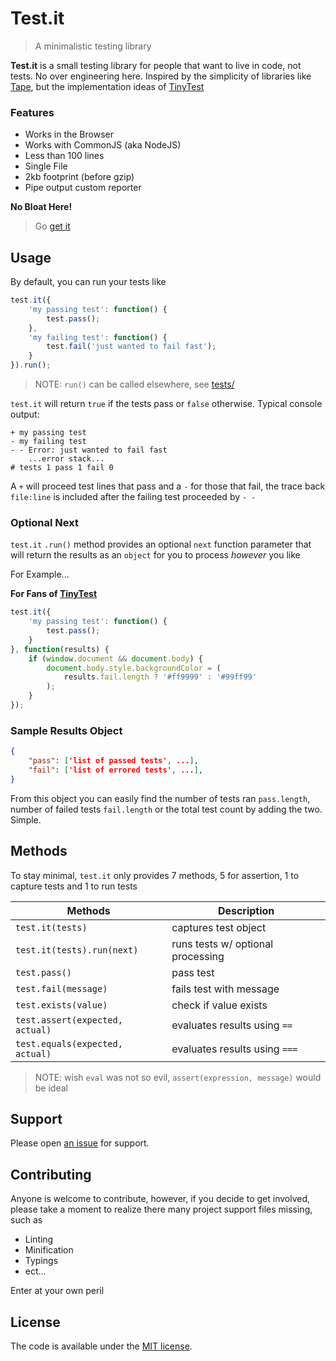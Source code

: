 # Test.it

> A minimalistic testing library

**Test.it** is a small testing library for people that want to live in code, not tests.  No over engineering here.  Inspired by the simplicity of libraries like [Tape](https://github.com/substack/tape), but the implementation ideas of [TinyTest](https://github.com/joewalnes/jstinytest)

### Features

- Works in the Browser
- Works with CommonJS (aka NodeJS)
- Less than 100 lines
- Single File
- 2kb footprint (before gzip)
- Pipe output custom reporter 

**No Bloat Here!**

> Go [get it](https://raw.githubusercontent.com/n2geoff/testit/master/src/testit.min.js)

## Usage

By default, you can run your tests like

```js
test.it({
    'my passing test': function() {
        test.pass();
    },
    'my failing test': function() {
        test.fail('just wanted to fail fast');
    }
}).run();
```
> NOTE: `run()` can be called elsewhere, see [tests/](test/runner.html)

`test.it` will return `true` if the tests pass or `false` otherwise. Typical console output:

```
+ my passing test
- my failing test
- - Error: just wanted to fail fast 
    ...error stack...
# tests 1 pass 1 fail 0
```

A `+` will proceed test lines that pass and a `-` for those that fail, the trace back `file:line` is included after the failing test proceeded by `- -`

### Optional Next

`test.it` `.run()` method provides an optional `next` function parameter that will return the results as an `object` for you to process *however* you like

For Example...

**For Fans of [TinyTest](https://github.com/joewalnes/jstinytest)**

```js
test.it({
    'my passing test': function() {
        test.pass();
    }
}, function(results) {
    if (window.document && document.body) {
        document.body.style.backgroundColor = (
            results.fail.length ? '#ff9999' : '#99ff99'
        );
    }
});
```

### Sample Results Object

```json
{
    "pass": ['list of passed tests', ...],
    "fail": ['list of errored tests', ...],
}
```

From this object you can easily find the number of tests ran `pass.length`, number of failed tests `fail.length` or the total test count by adding the two.  Simple.

## Methods

To stay minimal, `test.it` only provides 7 methods, 5 for assertion, 1 to capture tests
and 1 to run tests

| Methods                         | Description                             |
| ------------------------------- | --------------------------------------- |
| `test.it(tests)`                | captures test object                    |
| `test.it(tests).run(next)`      | runs tests w/ optional processing       |
| `test.pass()`                   | pass test                               |
| `test.fail(message)`            | fails test with message                 |
| `test.exists(value)`            | check if value exists                   |
| `test.assert(expected, actual)` | evaluates results using `==`            |
| `test.equals(expected, actual)` | evaluates results using `===`           |

> NOTE: wish `eval` was not so evil, `assert(expression, message)` would be ideal

## Support

Please open [an issue](https://github.com/n2geoff/testit/issues/new) for support.

## Contributing

Anyone is welcome to contribute, however, if you decide to get involved, please take a moment to realize there many project support files missing, such as

- Linting
- Minification
- Typings
- ect...

Enter at your own peril

## License

The code is available under the [MIT license](LICENSE).

